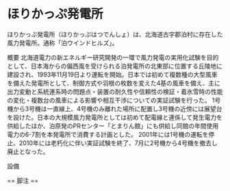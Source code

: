 # ほりかっぷ発電所

ほりかっぷ発電所（ほりかっぷはつでんしょ）は、北海道古宇郡泊村に存在した風力発電所。通称「泊ウインドヒルズ」。

概要
北海道電力の新エネルギー研究開発の一環で風力発電の実用化試験を目的として、日本海からの偏西風を受けられる泊発電所の北東部に位置する丘陵地に建設され、1993年11月19日より運転を開始。日本では初めて複数種の大型風車を備えた発電所として、制御方式や羽根の枚数を変えた4基の風車を備え、主に出力変動と系統連系時の問題点・装置の耐久性や信頼性の検証・着氷雪時の性能の変化・複数台の風車による影響や相互干渉についての実証試験を行った。
1号機から3号機は一直線上、4号機のみ離れた場所に配置し3号機の近傍には展望台を設けた。日本の大規模風力発電所としては初めて配電線と連係して発生電力を供給したほか、泊原発のPRセンター「とまりん館」にも供給し同館の年間使用電力の6-7割を本発電所で消費する計画とした。
2001年には1号機の運転を停止、2010年には老朽化に伴い実証試験を終了、7月に2号機から4号機を撤去し廃止となった。

設備


== 脚注 ==